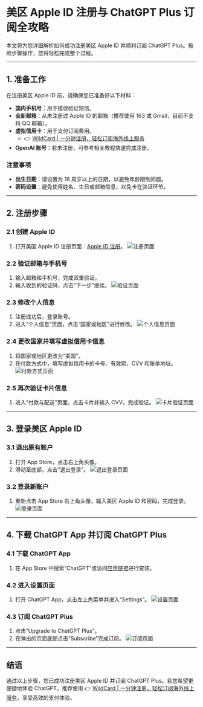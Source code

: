 # 美区 Apple ID 注册与 ChatGPT Plus 订阅全攻略

本文将为您详细解析如何成功注册美区 Apple ID 并顺利订阅 ChatGPT Plus。按照步骤操作，您将轻松完成整个过程。

---

## 1. 准备工作

在注册美区 Apple ID 前，请确保您已准备好以下材料：

- **国内手机号**：用于接收验证短信。
- **全新邮箱**：从未注册过 Apple ID 的邮箱（推荐使用 163 或 Gmail，目前不支持 QQ 邮箱）。
- **虚拟信用卡**：用于支付订阅费用。
  - 👉 [WildCard | 一分钟注册，轻松订阅海外线上服务](https://bbtdd.com/WildCard)
- **OpenAI 账号**：若未注册，可参考相关教程快速完成注册。

### 注意事项
- **出生日期**：请设置为 18 周岁以上的日期，以避免年龄限制问题。
- **密码设置**：避免使用姓名、生日或邮箱信息，以免卡在验证环节。

---

## 2. 注册步骤

### 2.1 创建 Apple ID
1. 打开美国 Apple ID 注册页面：[Apple ID 注册](https://appleid.apple.com/account)。
   ![注册页面](https://bbtdd.com/img/879927549.webp)

### 2.2 验证邮箱与手机号
1. 输入邮箱和手机号，完成双重验证。
2. 输入收到的验证码，点击“下一步”继续。
   ![验证页面](https://bbtdd.com/img/093637159.webp)

### 2.3 修改个人信息
1. 注册成功后，登录账号。
2. 进入“个人信息”页面，点击“国家或地区”进行修改。
   ![个人信息页面](https://bbtdd.com/img/8544755474380306.webp)

### 2.4 更改国家并填写虚拟信用卡信息
1. 将国家或地区更改为“美国”。
2. 在付款方式中，填写虚拟信用卡的卡号、有效期、CVV 和账单地址。
   ![付款方式页面](https://bbtdd.com/img/5077605258.webp)

### 2.5 再次验证卡片信息
1. 进入“付款与配送”页面，点击卡片并输入 CVV，完成验证。
   ![卡片验证页面](https://bbtdd.com/img/82520810580872.webp)

---

## 3. 登录美区 Apple ID

### 3.1 退出原有账户
1. 打开 App Store，点击右上角头像。
2. 滑动至底部，点击“退出登录”。
   ![退出登录页面](https://bbtdd.com/img/81375400.webp)

### 3.2 登录新账户
1. 重新点击 App Store 右上角头像，输入美区 Apple ID 和密码，完成登录。
   ![登录页面](https://bbtdd.com/img/72725473.webp)

---

## 4. 下载 ChatGPT App 并订阅 ChatGPT Plus

### 4.1 下载 ChatGPT App
1. 在 App Store 中搜索“ChatGPT”或访问[应用链接](https://apps.apple.com/us/app/chatgpt/id6448311069)进行安装。

### 4.2 进入设置页面
1. 打开 ChatGPT App，点击左上角菜单并进入“Settings”。
   ![设置页面](https://bbtdd.com/img/58326044741.webp)

### 4.3 订阅 ChatGPT Plus
1. 点击“Upgrade to ChatGPT Plus”。
2. 在弹出的页面底部点击“Subscribe”完成订阅。
   ![订阅页面](https://bbtdd.com/img/832609272.webp)

---

## 结语
通过以上步骤，您已成功注册美区 Apple ID 并订阅 ChatGPT Plus。若您希望更便捷地体验 ChatGPT，推荐使用 👉 [WildCard | 一分钟注册，轻松订阅海外线上服务](https://bbtdd.com/WildCard)，享受高效的支付体验。